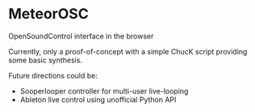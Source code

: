 MeteorOSC
=========

OpenSoundControl interface in the browser

Currently, only a proof-of-concept with a simple ChucK script providing some basic synthesis.

Future directions could be:
* Sooperlooper controller for multi-user live-looping
* Ableton live control using unofficial Python API
